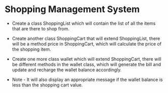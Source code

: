 # Shopping Management System 

- Create a class ShoppingList which will contain the list of all the items that are there to shop from.

- Create another class ShoppingCart that will extend ShoppingList, there will be a method price in ShoppingCart, which will calculate the price of the shopping item.

- Create one more class wallet which will extend ShoppingCart, there will be different methods in the wallet class, which will generate the bill and update and recharge the wallet  balance accordingly.

- Note - It will also display an appropriate message if the wallet balance is less than the shopping cart value.